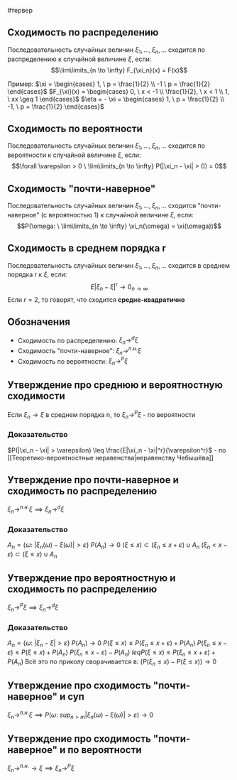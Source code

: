 #тервер 
## Сходимость по распределению
Последовательность случайных величин $\xi_1, \dots, \xi_n, \dots$ сходится по распределению к случайной величине $\xi$, если: $$\lim\limits_{n \to \infty} F_{\xi_n}(x) = F(x)$$

Пример:
$\xi = \begin{cases} 1, \ p = \frac{1}{2} \\ -1 \ p = \frac{1}{2} \end{cases}$
$F_{\xi}(x) = \begin{cases} 0, \ x < -1 \\ \frac{1}{2}, \ x < 1 \\ 1, \ xx \geq 1 \end{cases}$
$\eta = - \xi = \begin{cases} 1, \ p = \frac{1}{2} \\ -1, \ p = \frac{1}{2} \end{cases}$

## Сходимость по вероятности
Последовательность случайных величин $\xi_1, \dots, \xi_n, \dots$ сходится по вероятности к случайной величине $\xi$, если: $$\forall \varepsilon > 0 \ \lim\limits_{n \to \infty} P(|\xi_n - \xi| > 0) = 0$$

## Сходимость "почти-наверное"
Последовательность случайных величин $\xi_1, \dots, \xi_n, \dots$ сходится "почти-наверное" (с вероятностью 1) к случайной величине $\xi$, если: $$P(\omega: \ \lim\limits_{n \to \infty} \xi_n(\omega) = \xi(\omega))$$

## Сходимость в среднем порядка r
Последовательность случайных величин $\xi_1, \dots, \xi_n, \dots$ сходится в среднем порядка r к $\xi$, если: $$E|\xi_n - \xi|^r \to 0_{n \to \infty}$$
Если $r = 2$, то говорят, что сходится **средне-квадратично**

## Обозначения
- Сходимость по распределению: $\xi_n \to^{d} \xi$
- Сходимость "почти-наверное": $\xi_n \to^{п.н.} \xi$
- Сходимость по вероятности: $\xi_n \to^{P} \xi$

## Утверждение про среднюю и вероятностную сходимости
Если $\xi_n \to \xi$ в среднем порядка n, то $\xi_n \to^{P} \xi$ - по вероятности

### Доказательство
$P(|\xi_n - \xi| > \varepsilon) \leq \frac{E|\xi_n - \xi|^r}{\varepsilon^r}$ - по [[Теоретико-вероятностные неравенства|неравенству Чебышёва]]

## Утверждение про почти-наверное и сходимость по распределению
$\xi_n \to^{п.н.} \xi \implies \xi_n \to^{d} \xi$

### Доказательство
$A_n = \{ \omega: \ |\xi_n(\omega) - \xi(\omega)| > \varepsilon \}$
$P(A_n) \to 0$
$(\xi \leq x) \subset (\xi_n \leq x + \varepsilon) \cup A_n$
$(\xi_n < x - \varepsilon) \subset (\xi \leq x) \cup A_n$

## Утверждение про вероятностную и сходимость по распределению
$\xi_n \to^{P} \xi \implies \xi_n \to^{d} \xi$

### Доказательство
$A_n = \{ \omega: \ |\xi_n - \xi| > \varepsilon \}$
$P(A_n) \to 0$
$P(\xi \leq x) \leq P(\xi_n \leq x + \varepsilon) + P(A_n)$
$P(\xi_n \leq x - \varepsilon) \leq P(\xi \leq x) + P(A_n)$
$P(\xi_n \leq x - \varepsilon) - P(A_n)\ leq P(\xi \leq x) \leq P(\xi_n \leq x + \varepsilon) + P(A_n)$
Всё это по приколу сворачивается в:
$(P(\xi_n \leq x) - P(\xi \leq x)) \to 0$

## Утверждение про сходимость "почти-наверное" и суп
$\xi_n \to^{п.н.} \xi \implies P(\omega: \ sup_{n > m}|\xi_n(\omega) - \xi(\omega)| > \varepsilon) \to 0$

## Утверждение про сходимость "почти-наверное" и по вероятности
$\xi_n \to^{п.н.} \to \xi \implies \xi_n \to^{P} \xi$
